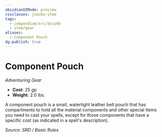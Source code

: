 ```yaml
---
obsidianUIMode: preview
cssclasses: json5e-item
tags:
  - compendium/src/5e/phb
  - item/gear
aliases:
  - Component Pouch
dg-publish: true
---
```

# Component Pouch
*Adventuring Gear*  

- **Cost**: 25 gp
- **Weight**: 2.0 lbs.

A component pouch is a small, watertight leather belt pouch that has compartments to hold all the material components and other special items you need to cast your spells, except for those components that have a specific cost (as indicated in a spell's description).

*Source: SRD / Basic Rules*
